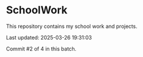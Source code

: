 # SchoolWork

This repository contains my school work and projects.

Last updated: 2025-03-26 19:31:03

Commit #2 of 4 in this batch.